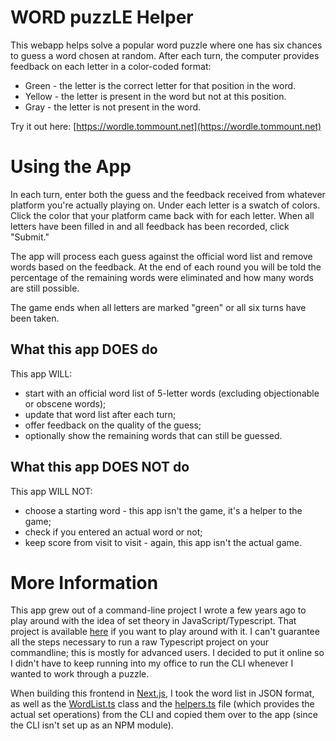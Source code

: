 # WORD puzzLE Helper

This webapp helps solve a popular word puzzle where one has six chances to guess a word chosen at random. After each turn, the computer provides feedback on each letter in a color-coded format:

- Green - the letter is the correct letter for that position in the word.
- Yellow - the letter is present in the word but not at this position.
- Gray - the letter is not present in the word.

Try it out here: [https://wordle.tommount.net](https://wordle.tommount.net)

# Using the App

In each turn, enter both the guess and the feedback received from whatever platform you're actually playing on. Under each letter is a swatch of colors. Click the color that your platform came back with for each letter. When all letters have been filled in and all feedback has been recorded, click "Submit."

The app will process each guess against the official word list and remove words based on the feedback. At the end of each round you will be told the percentage of the remaining words were eliminated and how many words are still possible.

The game ends when all letters are marked "green" or all six turns have been taken.

## What this app DOES do

This app WILL:

- start with an official word list of 5-letter words (excluding objectionable or obscene words);
- update that word list after each turn;
- offer feedback on the quality of the guess;
- optionally show the remaining words that can still be guessed.

## What this app DOES NOT do

This app WILL NOT:

- choose a starting word - this app isn't the game, it's a helper to the game;
- check if you entered an actual word or not;
- keep score from visit to visit - again, this app isn't the actual game.

# More Information

This app grew out of a command-line project I wrote a few years ago to play around with the idea of set theory in JavaScript/Typescript. That project is available [here](https://github.com/tmountjr/wordle_solver) if you want to play around with it. I can't guarantee all the steps necessary to run a raw Typescript project on your commandline; this is mostly for advanced users. I decided to put it online so I didn't have to keep running into my office to run the CLI whenever I wanted to work through a puzzle.

When building this frontend in [Next.js](https://nextjs.org), I took the word list in JSON format, as well as the [WordList.ts](https://github.com/tmountjr/wordle_solver/blob/main/WordList.ts) class and the [helpers.ts](https://github.com/tmountjr/wordle_solver/blob/main/helpers.ts) file (which provides the actual set operations) from the CLI and copied them over to the app (since the CLI isn't set up as an NPM module).
